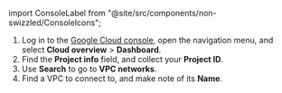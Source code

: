 import ConsoleLabel from "@site/src/components/non-swizzled/ConsoleIcons";

1. Log in to the [Google Cloud console](https://console.cloud.google.com/), open the
   navigation menu, and select **Cloud overview** > **Dashboard**.
1. Find the **Project info** field, and collect your **Project ID**.
1. Use **Search** to go to **VPC networks**.
1. Find a VPC to connect to, and make note of its **Name**.
